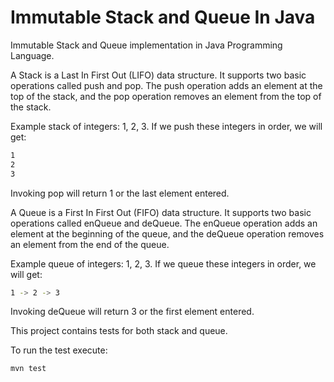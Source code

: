 # Immutable Stack and Queue In Java

Immutable Stack and Queue implementation in Java Programming Language. 

A Stack is a Last In First Out (LIFO) data
structure. It supports two basic operations called push and pop. The push
operation adds an element at the top of the stack, and the pop operation
removes an element from the top of the stack.

Example stack of integers: 1, 2, 3. If we push these integers in order, we will
get:

```sh
1
2
3
```

Invoking pop will return 1 or the last element entered.

A Queue is a First In First Out (FIFO) data structure. 
It supports two basic operations called enQueue and deQueue. 
The enQueue operation adds an element at the beginning of the queue, and the
deQueue operation removes an element from the end of the queue.

Example queue of integers: 1, 2, 3. If we queue these integers in order, we
will get:

```sh
1 -> 2 -> 3
```

Invoking deQueue will return 3 or the first element entered.

This project contains tests for both stack and queue.

To run the test execute:

```sh
mvn test
```
